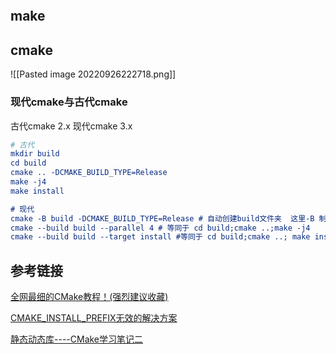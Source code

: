 ```toc
```

## make

## cmake
![[Pasted image 20220926222718.png]]
### 现代cmake与古代cmake
古代cmake 2.x
现代cmake 3.x
```cmake
# 古代
mkdir build
cd build
cmake .. -DCMAKE_BUILD_TYPE=Release
make -j4
make install

# 现代
cmake -B build -DCMAKE_BUILD_TYPE=Release # 自动创建build文件夹  这里-B 制定文件夹名字 不过一般都是build
cmake --build build --parallel 4 # 等同于 cd build;cmake ..;make -j4
cmake --build build --target install #等同于 cd build;cmake ..; make install

```


## 参考链接
[全网最细的CMake教程！(强烈建议收藏)](https://zhuanlan.zhihu.com/p/534439206)

[CMAKE_INSTALL_PREFIX无效的解决方案](https://blog.csdn.net/baidu_40840693/article/details/103081909)

[静态动态库----CMake学习笔记二](https://zhuanlan.zhihu.com/p/149790907)